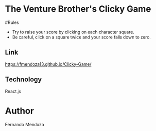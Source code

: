 # The Venture Brother's Clicky Game

#Rules
- Try to raise your score by clicking on each character square.
- Be careful, click on a square twice and your score falls down to zero.

## Link
 https://fmendoza13.github.io/Clicky-Game/

## Technology
React.js

# Author
Fernando Mendoza